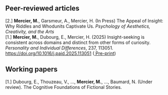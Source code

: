 ## Peer-reviewed articles

[2.] **Mercier, M.**, Garsmeur, A., Mercier, H. (In Press) The Appeal of Insight: Why Riddles and Whodunits Captivate Us. *Psychology of Aesthetics, Creativity, and the Arts*  
[1.] **Mercier, M.**, Dubourg, E., Mercier, H. (2025) Insight-seeking is consistent across domains and distinct from other forms of curiosity. *Personality and Individual Differences*, 237, 113051. https://doi.org/10.1016/j.paid.2025.113051 ([<PDF /> Pre-print](https://osf.io/preprints/osf/7fpku))

  
## Working papers

[1.] Dubourg, E., Thouzeau, V., ..., **Mercier, M.**, ..., Baumard, N. (Under review). The Cognitive Foundations of Fictional
Stories.